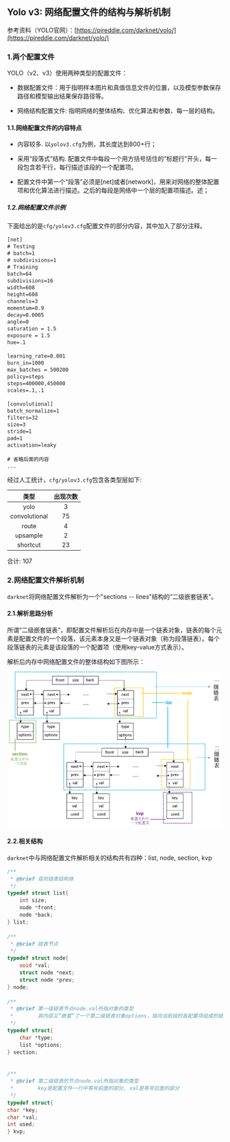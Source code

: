 ## Yolo v3: 网络配置文件的结构与解析机制

参考资料（YOLO官网）：[https://pjreddie.com/darknet/yolo/](https://pjreddie.com/darknet/yolo/)

### 1.两个配置文件

YOLO（v2、v3）使用两种类型的配置文件：

* 数据配置文件：用于指明样本图片和真值信息文件的位置，以及模型参数保存路径和模型输出结果保存路径等。

* 网络结构配置文件: 指明网络的整体结构、优化算法和参数、每一层的结构。

#### 1.1.网络配置文件的内容特点

* 内容较多. 以`yolov3.cfg`为例，其长度达到800+行；

* 采用“段落式”结构. 配置文件中每段一个用方括号括住的“标题行”开头，每一段包含若干行，每行描述该段的一个配置项。

* 配置文件中第一个“段落”必须是[net]或者[network]，用来对网络的整体配置项和优化算法进行描述。之后的每段是网络中一个层的配置项描述。述；

##### 1.2.网络配置文件示例

下面给出的是`cfg/yolov3.cfg`配置文件的部分内容，其中加入了部分注释。

```
[net]
# Testing
# batch=1
# subdivisions=1
# Training
batch=64
subdivisions=16
width=608
height=608
channels=3
momentum=0.9
decay=0.0005
angle=0
saturation = 1.5
exposure = 1.5
hue=.1

learning_rate=0.001
burn_in=1000
max_batches = 500200
policy=steps
steps=400000,450000
scales=.1,.1

[convolutional]
batch_normalize=1
filters=32
size=3
stride=1
pad=1
activation=leaky

# 省略后面的内容
...
```

经过人工统计，`cfg/yolov3.cfg`包含各类型层如下:

| 类型 | 出现次数 |
| :-: | :-: |
| yolo | 3 |
| convolutional | 75 |
| route | 4 |
| upsample | 2 |
| shortcut | 23 |

合计: 107

### 2.网络配置文件解析机制

`darknet`将网络配置文件解析为一个"sections -- lines"结构的“二级嵌套链表”。

#### 2.1.解析思路分析

所谓“二级嵌套链表”，即配置文件解析后在内存中是一个链表对象，链表的每个元素是配置文件的一个段落，该元素本身又是一个链表对象（称为段落链表）。每个段落链表的元素是该段落的一个配置项（使用key-value方式表示）。

解析后内存中网络配置文件的整体结构如下图所示：

![](/assets/yolo004_001.png)

#### 2.2.相关结构

`darknet`中与网络配置文件解析相关的结构共有四种：list, node, section, kvp

```c
/**
 * @brief 双向链表结构体
 */
typedef struct list{
    int size;
    node *front;
    node *back;
} list;

/**
 * @brief 链表节点
 */
typedef struct node{
    void *val;
    struct node *next;
    struct node *prev;
} node;

/**
 * @brief 第一级链表节点node.val所指对象的类型
 *        其内部又“嵌套”了一个第二级链表对象options，指向当前段的各配置项组成的链表
 */
typedef struct{
    char *type;
    list *options;
} section;


/**
 * @brief 第二级链表的节点node.val所指对象的类型
 *        key是配置文件一行中等号前面的部分, val是等号后面的部分
 */
typedef struct{
char *key;
char *val;
int used;
} kvp;
```





